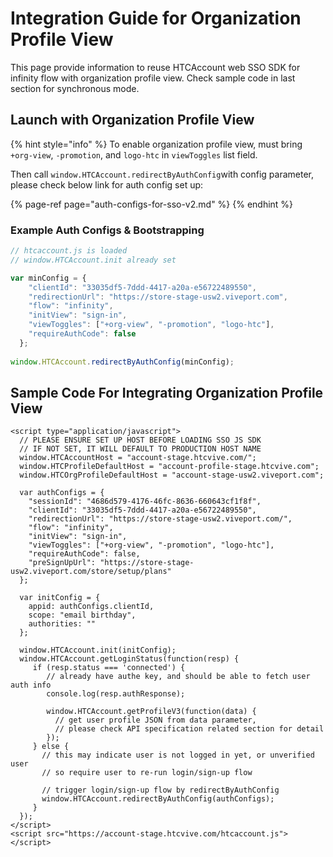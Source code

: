 # Integration Guide for Organization Profile View

This page provide information to reuse HTCAccount web SSO SDK for infinity flow with organization profile view. Check sample code in last section for synchronous mode.

## Launch with Organization Profile View

{% hint style="info" %}
To enable organization profile view, must bring `+org-view`, `-promotion`, and `logo-htc` in `viewToggles` list field.

Then call `window.HTCAccount.redirectByAuthConfig`with config parameter, please check below link for auth config set up:

{% page-ref page="auth-configs-for-sso-v2.md" %}
{% endhint %}

### Example Auth Configs & Bootstrapping

```javascript
// htcaccount.js is loaded
// window.HTCAccount.init already set 

var minConfig = {
    "clientId": "33035df5-7ddd-4417-a20a-e56722489550",
    "redirectionUrl": "https://store-stage-usw2.viveport.com",
    "flow": "infinity",
    "initView": "sign-in",
    "viewToggles": ["+org-view", "-promotion", "logo-htc"],
    "requireAuthCode": false
  };
  
window.HTCAccount.redirectByAuthConfig(minConfig);
```

## Sample Code For Integrating Organization Profile View

```markup
<script type="application/javascript">
  // PLEASE ENSURE SET UP HOST BEFORE LOADING SSO JS SDK 
  // IF NOT SET, IT WILL DEFAULT TO PRODUCTION HOST NAME
  window.HTCAccountHost = "account-stage.htcvive.com/";
  window.HTCProfileDefaultHost = "account-profile-stage.htcvive.com";
  window.HTCOrgProfileDefaultHost = "account-stage-usw2.viveport.com";
  
  var authConfigs = {
    "sessionId": "4686d579-4176-46fc-8636-660643cf1f8f",
    "clientId": "33035df5-7ddd-4417-a20a-e56722489550",
    "redirectionUrl": "https://store-stage-usw2.viveport.com/",
    "flow": "infinity",
    "initView": "sign-in",
    "viewToggles": ["+org-view", "-promotion", "logo-htc"],
    "requireAuthCode": false,
    "preSignUpUrl": "https://store-stage-usw2.viveport.com/store/setup/plans"
  };
              
  var initConfig = {
    appid: authConfigs.clientId,
    scope: "email birthday",
    authorities: ""
  };

  window.HTCAccount.init(initConfig);
  window.HTCAccount.getLoginStatus(function(resp) {
     if (resp.status === 'connected') {
        // already have authe key, and should be able to fetch user auth info
        console.log(resp.authResponse);
        
        window.HTCAccount.getProfileV3(function(data) {
          // get user profile JSON from data parameter, 
          // please check API specification related section for detail
        });
     } else {
       // this may indicate user is not logged in yet, or unverified user
       // so require user to re-run login/sign-up flow
       
       // trigger login/sign-up flow by redirectByAuthConfig
       window.HTCAccount.redirectByAuthConfig(authConfigs);
     }
  });
</script>
<script src="https://account-stage.htcvive.com/htcaccount.js"></script>
```

